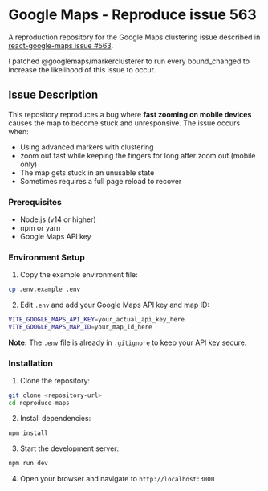 # Google Maps - Reproduce issue 563

A reproduction repository for the Google Maps clustering issue described in [react-google-maps issue #563](https://github.com/visgl/react-google-maps/issues/563#issuecomment-3128047435).

I patched @googlemaps/markerclusterer to run every bound_changed to increase the likelihood of this issue to occur.

## Issue Description

This repository reproduces a bug where **fast zooming on mobile devices** causes the map to become stuck and unresponsive. The issue occurs when:

- Using advanced markers with clustering
- zoom out fast while keeping the fingers for long after zoom out (mobile only)
- The map gets stuck in an unusable state
- Sometimes requires a full page reload to recover

### Prerequisites

- Node.js (v14 or higher)
- npm or yarn
- Google Maps API key

### Environment Setup

1. Copy the example environment file:

```bash
cp .env.example .env
```

2. Edit `.env` and add your Google Maps API key and map ID:

```bash
VITE_GOOGLE_MAPS_API_KEY=your_actual_api_key_here
VITE_GOOGLE_MAPS_MAP_ID=your_map_id_here
```

**Note:** The `.env` file is already in `.gitignore` to keep your API key secure.

### Installation

1. Clone the repository:

```bash
git clone <repository-url>
cd reproduce-maps
```

2. Install dependencies:

```bash
npm install
```

3. Start the development server:

```bash
npm run dev
```

4. Open your browser and navigate to `http://localhost:3000`
